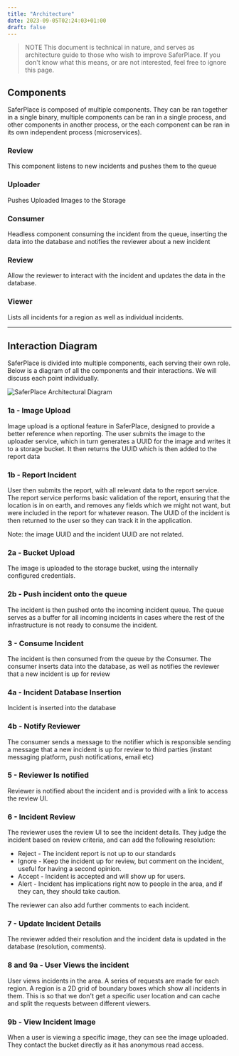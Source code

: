 ```yaml
---
title: "Architecture"
date: 2023-09-05T02:24:03+01:00
draft: false
---
```


> NOTE
> This document is technical in nature, and serves as architecture guide to those who wish to
> improve SaferPlace. If you don't know what this means, or are not interested, feel free to
> ignore this page.

## Components

SaferPlace is composed of multiple components. They can be ran together in a single binary,
multiple components can be ran in a single process, and other components in another process, or
the each component can be ran in its own independent process (microservices).

### Review

This component listens to new incidents and pushes them to the queue

### Uploader

Pushes Uploaded Images to the Storage

### Consumer

Headless component consuming the incident from the queue, inserting the data into the database and
notifies the reviewer about a new incident

### Review

Allow the reviewer to interact with the incident and updates the data in the database.

### Viewer

Lists all incidents for a region as well as individual incidents.

---

## Interaction Diagram

SaferPlace is divided into multiple components, each serving their own role. Below is a diagram of 
all the components and their interactions. We will discuss each point individually.

![SaferPlace Architectural Diagram](/images/architecture-diagram-v0.1.svg)

### 1a - Image Upload

Image upload is a optional feature in SaferPlace, designed to provide a better reference when
reporting. The user submits the image to the uploader service, which in turn generates a UUID for
the image and writes it to a storage bucket. It then returns the UUID which is then added to the
report data

### 1b - Report Incident

User then submits the report, with all relevant data to the report service. The report service
performs basic validation of the report, ensuring that the location is in on earth, and removes
any fields which we might not want, but were included in the report for whatever reason. The UUID
of the incident is then returned to the user so they can track it in the application.

Note: the image UUID and the incident UUID are not related.

### 2a - Bucket Upload

The image is uploaded to the storage bucket, using the internally configured credentials.

### 2b - Push incident onto the queue

The incident is then pushed onto the incoming incident queue. The queue serves as a buffer for all
incoming incidents in cases where the rest of the infrastructure is not ready to consume the
incident.

### 3 - Consume Incident

The incident is then consumed from the queue by the Consumer. The consumer inserts data into the
database, as well as notifies the reviewer that a new incident is up for review

### 4a - Incident Database Insertion

Incident is inserted into the database

### 4b - Notify Reviewer

The consumer sends a message to the notifier which is responsible sending a message that a new
incident is up for review to third parties (instant messaging platform, push notifications, email etc)

### 5 - Reviewer Is notified

Reviewer is notified about the incident and is provided with a link to access the review UI.

### 6 - Incident Review

The reviewer uses the review UI to see the incident details. They judge the incident based on review
criteria, and can add the following resolution:

- Reject - The incident report is not up to our standards
- Ignore - Keep the incident up for review, but comment on the incident, useful for having a second
  opinion.
- Accept - Incident is accepted and will show up for users.
- Alert - Incident has implications right now to people in the area, and if they can, they should
  take caution.

The reviewer can also add further comments to each incident.

### 7 - Update Incident Details

The reviewer added their resolution and the incident data is updated in the database
(resolution, comments).

### 8 and 9a - User Views the incident

User views incidents in the area. A series of requests are made for each region. A region is a 2D
grid of boundary boxes which show all incidents in them. This is so that we don't get a specific
user location and can cache and split the requests between different viewers.

### 9b - View Incident Image

When a user is viewing a specific image, they can see the image uploaded. They contact the bucket
directly as it has anonymous read access.
